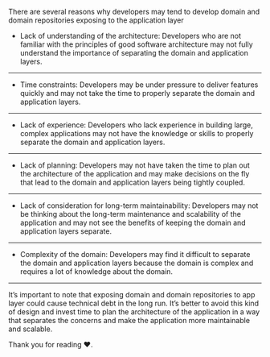 There are several reasons why developers may tend to develop domain and domain repositories exposing to the application layer

- Lack of understanding of the architecture: Developers who are not familiar with the principles of good software architecture may not fully understand the importance of separating the domain and application layers.

---


- Time constraints: Developers may be under pressure to deliver features quickly and may not take the time to properly separate the domain and application layers.

---

- Lack of experience: Developers who lack experience in building large, complex applications may not have the knowledge or skills to properly separate the domain and application layers.

---

- Lack of planning: Developers may not have taken the time to plan out the architecture of the application and may make decisions on the fly that lead to the domain and application layers being tightly coupled.

---



- Lack of consideration for long-term maintainability: Developers may not be thinking about the long-term maintenance and scalability of the application and may not see the benefits of keeping the domain and application layers separate.

---


- Complexity of the domain: Developers may find it difficult to separate the domain and application layers because the domain is complex and requires a lot of knowledge about the domain.

---


It’s important to note that exposing domain and domain repositories to app layer could cause technical debt in the long run. It’s better to avoid this kind of design and invest time to plan the architecture of the application in a way that separates the concerns and make the application more maintainable and scalable.

Thank you for reading ❤️.